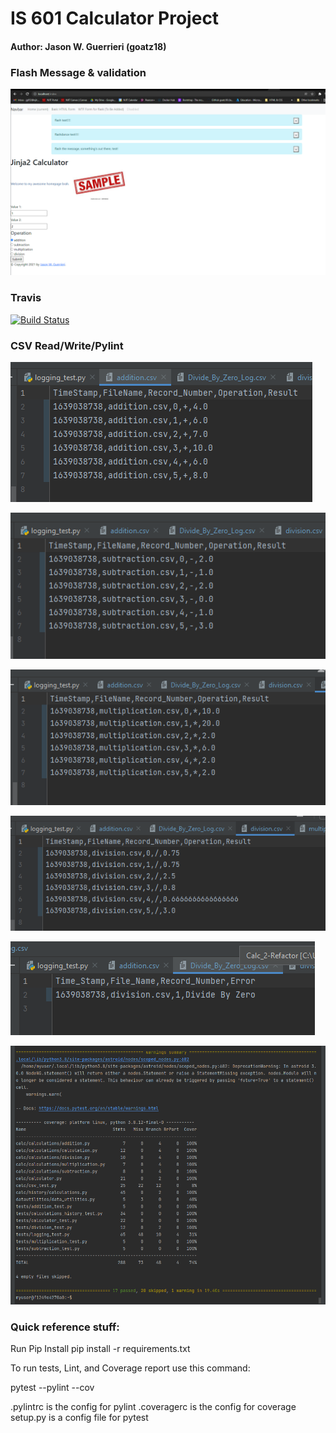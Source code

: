 # IS 601 Calculator Project
#### Author: Jason W. Guerrieri (goatz18)

### Flash Message & validation

![flash](images/flash.png)

### Travis

[![Build Status](https://app.travis-ci.com/goatz18/Calc_2-Refactor.svg?branch=main)](https://app.travis-ci.com/goatz18/Calc_2-Refactor)

### CSV Read/Write/Pylint

![add](images/add.png)

![subtract](images/subtraction.png)

![multiply](images/multiply.png)

![divide](images/divide.png)

![zero](images/zero.png)

![pytest](images/pylint.png)

### Quick reference stuff:

Run Pip Install pip install -r requirements.txt

To run tests, Lint, and Coverage report use this command:

pytest --pylint --cov

.pylintrc is the config for pylint .coveragerc is the config for coverage setup.py is a config file for pytest
